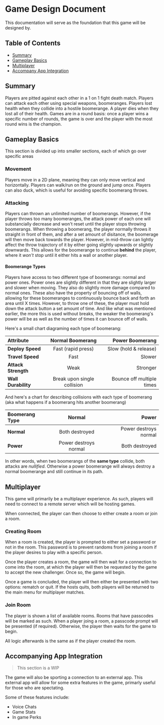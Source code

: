 # Game Design Document
This documentation will serve as the foundation that this game will be designed by.

## Table of Contents
- [Summary](#Summary)
- [Gameplay Basics](#Gameplay-Basics)
- [Multiplayer](#Multiplayer)
- [Accompany App Integration](#Accompanying-App-Integration)

## Summary
Players are pitted against each other in a 1 on 1 fight death match. Players can attack each other using special weapons, boomeranges. Players lost health when they collide into a hostile boomerange. A player dies when they lost all of their health. Games are in a round basis: once a player wins a specific number of rounds, the game is over and the player with the most round wins is the champion.

## Gameplay Basics
This section is divided up into smaller sections, each of which go over specific areas

### Movement
Players move in a 2D plane, meaning they can only move vertical and horizontally. Players can walk/run on the ground and jump once. Players can also duck, which is useful for avoiding specific boomerang throws.

### Attacking
Players can thrown an unlimited number of boomerangs. However, if the player throws too many boomeranges, the attack power of each one will substancially decrease and won't reset until the player stops throwing boomerangs. When throwing a boomerang, the player normally throws it straight in front of them, and after a set amount of disitance, the boomerage will then move back towards the player. However, in mid-throw can lightly affect the throw trajectory of it by either going slightly upwards or slightly downwards. This allows for the boomerange to continue __behind__ the player, where it _won't_ stop until it either hits a wall or another player.

#### Boomerange Types
Players have access to two different type of boomerangs: normal and power ones. Power ones are slightly different in that they are slightly larger and slower when moving. They also do slightly more damage compared to normal ones. These also have the property of bouncing off of walls, allowing for these boomeranges to continuously bounce back and forth an area until X times. However, to throw one of these, the player must hold down the attack button a set amount of time. And like what was mentioned earlier, the more this is used without breaks, the weaker the boomerang's power will be as well as the number of times it can bounce off of walls.

Here's a small chart diagraming each type of boomerang:

| __Attribute__  | __Normal Boomerang__ | __Power Boomerang__   |
| :------------- | :------------------: | --------------------: |
| __Deploy Speed__ | Fast (rapid press) | Slow (hold & release) |
| __Travel Speed__ | Fast | Slower |
| __Attack Strength__ | Weak | Stronger |
| __Wall Durability__ | Break upon single collision | Bounce off multiple times |

And here's a chart for describing collisions with each type of boomerang (aka what happens if a boomerang hits another boomerang)

| __Boomerang Type__ | __Normal__ | __Power__ |
| :----------------- | :--------: | --------: |
| __Normal__ | Both destroyed | Power destroys normal |
| __Power__ | Power destroys normal | Both destroyed |

In other words, when two boomerangs of the __same type__ collide, both attacks are _nullified_. Otherwise a power boomerange will always destroy a normal boomerange and still continue in its path.

## Multiplayer
This game will primarily be a multiplayer experience. As such, players will need to connect to a remote server which will be hosting games.

When connected, the player can then choose to either create a room or join a room. 

### Creating Room
When a room is created, the player is prompted to either set a password or not in the room. This password is to prevent randoms from joining a room if the player desires to play with a specific person.

Once the player creates a room, the game will then wait for a connection to come into the room, at which the player will then be requested by the game to accept the new challenger. Once so, the game will begin.

Once a game is concluded, the player will then either be presented with two options: rematch or quit. If the hosts quits, both players will be returned to the main menu for multiplayer matches.

### Join Room
The player is shown a list of available rooms. Rooms that have passcodes will be marked as such. When a player joing a room, a passcode prompt will be presented (if required). Otherwise, the player then waits for the game to begin.

All logic afterwards is the same as if the player created the room.

## Accompanying App Integration
> This section is a WIP

The game will also be sporting a connection to an external app. This external app will allow for some extra features in the game, primarly useful for those who are spectating.

Some of these features include:
- Voice Chats
- Game Stats
- In game Perks